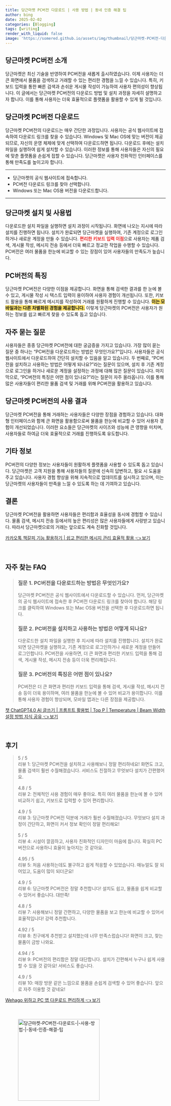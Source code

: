 ```yaml
---
title: 당근마켓 PC버전 다운로드 | 사용 방법 | 동네 인증 해결 팁
author: bing
date: 2025-02-02
categories: [Blogging]
tags: [writing]
render_with_liquid: false
image: 'https://somered.github.io/assets/img/thumbnail/당근마켓-PC버전-다운로드-|-사용-방법-|-동네-인증-해결-팁.webp'
---
```



<h2 id='당근마켓_PC버전_소개'>당근마켓 PC버전 소개</h2>

<p>당근마켓은 최신 기술을 반영하여 PC버전을 새롭게 출시하였습니다. 이제 사용자는 더 큰 화면에서 물품을 검색하고 거래할 수 있는 편리한 경험을 느낄 수 있습니다. 특히, 키보드 입력을 통한 빠른 검색과 손쉬운 게시물 작성이 가능하여 사용자 편의성이 향상됩니다. 이 글에서는 당근마켓 PC버전의 다운로드 방법 및 설치 과정을 자세히 설명하고자 합니다. 이를 통해 사용자는 더욱 효율적으로 플랫폼을 활용할 수 있게 될 것입니다.</p>

<h2 id='당근마켓_PC버전_다운로드'>당근마켓 PC버전 다운로드</h2>

<p>당근마켓 PC버전의 다운로드는 매우 간단한 과정입니다. 사용자는 공식 웹사이트에 접속하여 다운로드 링크를 찾을 수 있습니다. Windows 및 Mac OS에 맞는 버전이 제공되므로, 자신의 운영 체제에 맞게 선택하여 다운로드하면 됩니다. 다운로드 후에는 설치 파일을 실행하여 쉽게 설치할 수 있습니다. 이러한 정보를 통해 사용자들은 자신의 필요에 맞춘 플랫폼을 손쉽게 접할 수 있습니다. 당근마켓은 사용자 친화적인 인터페이스를 통해 만족도를 높이고자 합니다.</p>

<hr />

<ul>
    <li>당근마켓의 공식 웹사이트에 접속합니다.</li>
    <li>PC버전 다운로드 링크를 찾아 선택합니다.</li>
    <li>Windows 또는 Mac OS용 버전을 다운로드합니다.</li>
</ul>

<hr />

<h2 id='당근마켓_설치_및_사용법'>당근마켓 설치 및 사용법</h2>

<p>다운로드한 설치 파일을 실행하면 설치 과정이 시작됩니다. 화면에 나오는 지시에 따라 설치를 진행하면 됩니다. 설치가 완료되면 당근마켓을 실행하여, 기존 계정으로 로그인하거나 새로운 계정을 만들 수 있습니다. <b><span style="color: #ee2323;">편리한 키보드 입력 이점</span></b>으로 사용자는 제품 검색, 게시물 작성, 메시지 전송 등에서 더욱 빠르고 정교한 작업을 수행할 수 있습니다. PC버전은 여러 물품을 한눈에 비교할 수 있는 장점이 있어 사용자들의 만족도가 높습니다.</p>

<h2 id='PC버전_특징'>PC버전의 특징</h2>

<p>당근마켓 PC버전은 다양한 이점을 제공합니다. 화면을 통해 검색한 결과를 한 눈에 볼 수 있고, 게시물 작성 시 텍스트 입력이 용이하여 사용자 경험이 개선됩니다. 또한, 키보드 활용을 통해 빠르게 메시지를 작성하여 거래를 원활하게 진행할 수 있습니다. <b><span style="background-color: #ffe066;">이는 모바일과는 다른 차별화된 경험을 제공합니다.</span></b> 이렇게 당근마켓의 PC버전은 사용자가 원하는 정보를 쉽고 빠르게 찾을 수 있도록 돕고 있습니다.</p>

<h2 id='자주_묻는_질문'>자주 묻는 질문</h2>

<p>사용자들은 종종 당근마켓 PC버전에 대한 궁금증을 가지고 있습니다. 가장 많이 묻는 질문 중 하나는 “PC버전을 다운로드하는 방법은 무엇인가요?”입니다. 사용자들은 공식 웹사이트에서 다운로드하여 간단히 설치할 수 있음을 알고 있습니다. 두 번째로, “PC버전을 설치하고 사용하는 방법은 어떻게 되나요?”라는 질문이 있으며, 설치 후 기존 계정으로 로그인을 하거나 새로운 계정을 설정하는 과정에 대해 많은 질문이 있습니다. 마지막으로, “PC버전의 특징은 어떤 점이 있나요?”라는 질문이 자주 올라옵니다. 이를 통해 많은 사용자들이 편리한 물품 검색 및 거래를 위해 PC버전을 활용하고 있습니다.</p>

<h2 id='PC버전_설명'>당근마켓 PC버전의 사용 결과</h2>

<p>당근마켓 PC버전을 통해 거래하는 사용자들은 다양한 장점을 경험하고 있습니다. 대화형 인터페이스와 함께 큰 화면을 활용함으로써 물품을 한눈에 비교할 수 있어 사용자 경험이 개선되었습니다. 이러한 요소들은 당근마켓의 사이즈와 성능에 큰 영향을 미치며, 사용자들로 하여금 더욱 효율적으로 거래를 진행하도록 유도합니다.</p>

<h2 id='기타_정보'>기타 정보</h2>

<p>PC버전의 다양한 정보는 사용자들이 원활하게 플랫폼을 사용할 수 있도록 돕고 있습니다. 당근마켓은 고객 지원을 통해 사용자들의 질문에 신속히 답변하고, 필요 시 도움을 주고 있습니다. 사용자 경험 향상을 위해 지속적으로 업데이트를 실시하고 있으며, 이는 당근마켓의 사용자들이 만족을 느낄 수 있도록 하는 데 기여하고 있습니다.</p>

<h2 id='결론'>결론</h2>

<p>당근마켓 PC버전을 활용하면 사용자들은 편리함과 효율성을 동시에 경험할 수 있습니다. 물품 검색, 메시지 전송 등에서의 높은 편리성은 많은 사용자들에게 사랑받고 있습니다. 따라서 당근마켓으로의 거래는 앞으로도 계속 진화할 것입니다.</p>


<p><a class="click-button" title="카카오톡 책갈피 기능 활용하기 | 쉽고 편리한 메시지 관리 효율적 활용" href="https://somered.github.io/posts/%EC%B9%B4%EC%B9%B4%EC%98%A4%ED%86%A1-%EC%B1%85%EA%B0%88%ED%94%BC-%EA%B8%B0%EB%8A%A5-%ED%99%9C%EC%9A%A9%ED%95%98%EA%B8%B0-%EC%89%BD%EA%B3%A0-%ED%8E%B8%EB%A6%AC%ED%95%9C-%EB%A9%94%EC%8B%9C%EC%A7%80-%EA%B4%80%EB%A6%AC-%ED%9A%A8%EC%9C%A8%EC%A0%81-%ED%99%9C%EC%9A%A9/" rel="dofollow">카카오톡 책갈피 기능 활용하기 | 쉽고 편리한 메시지 관리 효율적 활용 👈 보기</a></p><br>
<h2 id='자주_찾는_FAQ'>자주 찾는 FAQ</h2>
<div itemscope="" itemtype="https://schema.org/FAQPage"> 
<blockquote> 
<div itemscope="" itemprop="mainEntity" itemtype="https://schema.org/Question"> 
<h3 itemprop="name">질문 1. PC버전을 다운로드하는 방법은 무엇인가요?</h3> 
<div itemscope="" itemprop="acceptedAnswer" itemtype="https://schema.org/Answer"> 
<span itemprop="text"> <p>당근마켓 PC버전은 공식 웹사이트에서 다운로드할 수 있습니다. 먼저, 당근마켓의 공식 웹사이트에 접속한 후 PC버전 다운로드 링크를 찾아야 합니다. 해당 링크를 클릭하여 Windows 또는 Mac OS용 버전을 선택한 후 다운로드하면 됩니다.</p> </span> 
</div> 
</div> 
<div itemscope="" itemprop="mainEntity" itemtype="https://schema.org/Question"> 
<h3 itemprop="name">질문 2. PC버전을 설치하고 사용하는 방법은 어떻게 되나요?</h3> 
<div itemscope="" itemprop="acceptedAnswer" itemtype="https://schema.org/Answer"> 
<span itemprop="text"> <p>다운로드한 설치 파일을 실행한 후 지시에 따라 설치를 진행합니다. 설치가 완료되면 당근마켓을 실행하고, 기존 계정으로 로그인하거나 새로운 계정을 만들어 로그인합니다. PC버전을 사용하면, 더 큰 화면과 편리한 키보드 입력을 통해 검색, 게시물 작성, 메시지 전송 등이 더욱 편리해집니다.</p> </span> 
</div> 
</div> 
<div itemscope="" itemprop="mainEntity" itemtype="https://schema.org/Question"> 
<h3 itemprop="name">질문 3. PC버전의 특징은 어떤 점이 있나요?</h3> 
<div itemscope="" itemprop="acceptedAnswer" itemtype="https://schema.org/Answer"> 
<span itemprop="text"> <p>PC버전은 더 큰 화면과 편리한 키보드 입력을 통해 검색, 게시물 작성, 메시지 전송 등이 더욱 용이하며, 여러 물품을 한눈에 볼 수 있어 비교가 용이합니다. 이를 통해 사용자 경험이 향상되며, 모바일 앱과는 다른 장점을 제공합니다.</p> </span> 
</div> 
</div> 
</blockquote> 
</div>
<p><a class="click-button" title="챗 ChatGPT4.0 AI 글쓰기 | 프롬프트 활용법 | Top P | Temperature | Beam Width 설정 방법 지식 공유" href="https://somered.github.io/posts/%EC%B1%97-ChatGPT4.0-AI-%EA%B8%80%EC%93%B0%EA%B8%B0-%ED%94%84%EB%A1%AC%ED%94%84%ED%8A%B8-%ED%99%9C%EC%9A%A9%EB%B2%95-Top-P-Temperature-Beam-Width-%EC%84%A4%EC%A0%95-%EB%B0%A9%EB%B2%95-%EC%A7%80%EC%8B%9D-%EA%B3%B5%EC%9C%A0/" rel="dofollow">챗 ChatGPT4.0 AI 글쓰기 | 프롬프트 활용법 | Top P | Temperature | Beam Width 설정 방법 지식 공유 👈 보기</a></p><br>
<h2 id='후기'>후기</h2>
<div itemscope itemtype="https://schema.org/Product">
  <blockquote>
  <div itemprop="review" itemscope itemtype="https://schema.org/Review">
      <div itemprop="reviewRating" itemscope itemtype="https://schema.org/Rating"> <span itemprop="ratingValue">5</span> / <span itemprop="bestRating">5</span> </div>
      <span itemprop="reviewBody">리뷰 1: 당근마켓 PC버전을 설치하고 사용해보니 정말 편리하네요! 화면도 크고, 물품 검색이 훨씬 수월해졌습니다. 서비스도 친절하고 무엇보다 설치가 간편했어요.</span>
  </div>
  <br>
  <div itemprop="review" itemscope itemtype="https://schema.org/Review">
      <div itemprop="reviewRating" itemscope itemtype="https://schema.org/Rating"> <span itemprop="ratingValue">4.8</span> / <span itemprop="bestRating">5</span> </div>
      <span itemprop="reviewBody">리뷰 2: 전체적인 사용 경험이 매우 좋아요. 특히 여러 물품을 한눈에 볼 수 있어 비교하기 쉽고, 키보드로 입력할 수 있어 편리합니다.</span>
  </div>
  <br>
  <div itemprop="review" itemscope itemtype="https://schema.org/Review">
      <div itemprop="reviewRating" itemscope itemtype="https://schema.org/Rating"> <span itemprop="ratingValue">4.9</span> / <span itemprop="bestRating">5</span> </div>
      <span itemprop="reviewBody">리뷰 3: 당근마켓 PC버전 덕분에 거래가 훨씬 수월해졌습니다. 무엇보다 설치 과정이 간단하고, 화면이 커서 정보 확인이 정말 편리해요!</span>
  </div>
  <br>
  <div itemprop="review" itemscope itemtype="https://schema.org/Review">
      <div itemprop="reviewRating" itemscope itemtype="https://schema.org/Rating"> <span itemprop="ratingValue">5</span> / <span itemprop="bestRating">5</span> </div>
      <span itemprop="reviewBody">리뷰 4: 시설이 깔끔하고, 사용자 친화적인 디자인이 마음에 듭니다. 확실히 PC버전으로 사용하니 효율이 높아지는 것 같아요.</span>
  </div>
  <br>
  <div itemprop="review" itemscope itemtype="https://schema.org/Review">
      <div itemprop="reviewRating" itemscope itemtype="https://schema.org/Rating"> <span itemprop="ratingValue">4.95</span> / <span itemprop="bestRating">5</span> </div>
      <span itemprop="reviewBody">리뷰 5: 처음 사용하는데도 불구하고 쉽게 적응할 수 있었습니다. 매뉴얼도 잘 되어있고, 도움이 많이 되더군요!</span>
  </div>
  <br>
  <div itemprop="review" itemscope itemtype="https://schema.org/Review">
      <div itemprop="reviewRating" itemscope itemtype="https://schema.org/Rating"> <span itemprop="ratingValue">4.9</span> / <span itemprop="bestRating">5</span> </div>
      <span itemprop="reviewBody">리뷰 6: 당근마켓 PC버전은 정말 추천합니다! 설치도 쉽고, 물품을 쉽게 비교할 수 있어서 좋습니다. 대만족!</span>
  </div>
  <br>
  <div itemprop="review" itemscope itemtype="https://schema.org/Review">
      <div itemprop="reviewRating" itemscope itemtype="https://schema.org/Rating"> <span itemprop="ratingValue">4.8</span> / <span itemprop="bestRating">5</span> </div>
      <span itemprop="reviewBody">리뷰 7: 사용해보니 정말 간편하고, 다양한 물품을 보고 한눈에 비교할 수 있어서 효율적입니다! 강력 추천합니다.</span>
  </div>
  <br>
  <div itemprop="review" itemscope itemtype="https://schema.org/Review">
      <div itemprop="reviewRating" itemscope itemtype="https://schema.org/Rating"> <span itemprop="ratingValue">4.92</span> / <span itemprop="bestRating">5</span> </div>
      <span itemprop="reviewBody">리뷰 8: 친구에게 추천받고 설치했는데 너무 만족스럽습니다! 화면이 크고, 찾는 물품이 금방 나와요.</span>
  </div>
  <br>
  <div itemprop="review" itemscope itemtype="https://schema.org/Review">
      <div itemprop="reviewRating" itemscope itemtype="https://schema.org/Rating"> <span itemprop="ratingValue">4.94</span> / <span itemprop="bestRating">5</span> </div>
      <span itemprop="reviewBody">리뷰 9: PC버전의 편리함은 정말 대단합니다. 설치가 간편해서 누구나 쉽게 사용할 수 있을 것 같아요! 서비스도 좋습니다.</span>
  </div>
  <br>
  <div itemprop="review" itemscope itemtype="https://schema.org/Review">
      <div itemprop="reviewRating" itemscope itemtype="https://schema.org/Rating"> <span itemprop="ratingValue">4.9</span> / <span itemprop="bestRating">5</span> </div>
      <span itemprop="reviewBody">리뷰 10: 매장 방문 같은 느낌으로 물품을 손쉽게 검색할 수 있어 좋습니다. 앞으로 자주 이용할 것 같네요!</span>
  </div>
  </blockquote>
</div>
<p><a class="click-button" title="Wehago 위하고 PC 앱 다운로드 편리하게" href="https://somered.github.io/posts/Wehago-%EC%9C%84%ED%95%98%EA%B3%A0-PC-%EC%95%B1-%EB%8B%A4%EC%9A%B4%EB%A1%9C%EB%93%9C-%ED%8E%B8%EB%A6%AC%ED%95%98%EA%B2%8C/" rel="dofollow">Wehago 위하고 PC 앱 다운로드 편리하게 👈 보기</a></p><br>
<figure class="image"><img src="https://somered.github.io/assets/img/thumbnail/당근마켓-PC버전-다운로드-|-사용-방법-|-동네-인증-해결-팁.webp" alt="당근마켓-PC버전-다운로드-|-사용-방법-|-동네-인증-해결-팁" width="256" height="256"></figure>